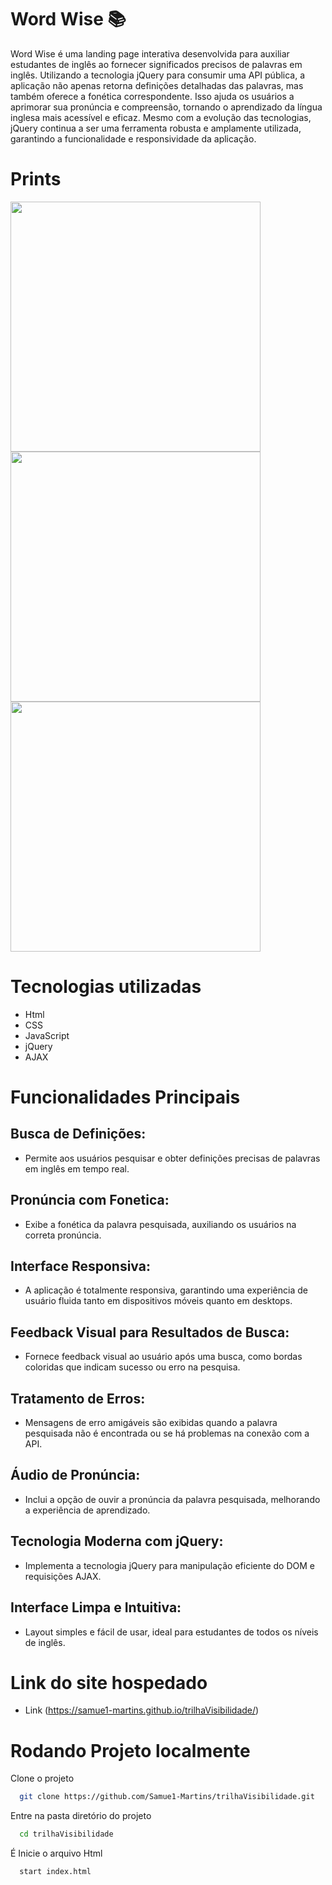 # Word Wise 📚

Word Wise é uma landing page interativa desenvolvida para auxiliar estudantes de inglês ao fornecer significados precisos de palavras em inglês. Utilizando a tecnologia jQuery para consumir uma API pública, a aplicação não apenas retorna definições detalhadas das palavras, mas também oferece a fonética correspondente. Isso ajuda os usuários a aprimorar sua pronúncia e compreensão, tornando o aprendizado da língua inglesa mais acessível e eficaz. Mesmo com a evolução das tecnologias, jQuery continua a ser uma ferramenta robusta e amplamente utilizada, garantindo a funcionalidade e responsividade da aplicação.

# Prints

<img src ="https://github.com/user-attachments/assets/e9311295-fe8d-48c2-a4f6-378fc84cde7b" height=400px/>
<img src ="https://github.com/user-attachments/assets/0e3a6540-9a29-418c-b737-42ade5a58ba5"height=400px/>
<img src ="https://github.com/user-attachments/assets/82bad8db-0268-40f7-8e0d-ead0e999968f"height=400px/>

# Tecnologias utilizadas

- Html
- CSS
- JavaScript
- jQuery
- AJAX

# Funcionalidades Principais

## Busca de Definições:

- Permite aos usuários pesquisar e obter definições precisas de palavras em inglês em tempo real.

## Pronúncia com Fonetica:

- Exibe a fonética da palavra pesquisada, auxiliando os usuários na correta pronúncia.

## Interface Responsiva:

- A aplicação é totalmente responsiva, garantindo uma experiência de usuário fluida tanto em dispositivos móveis quanto em desktops.

## Feedback Visual para Resultados de Busca:

- Fornece feedback visual ao usuário após uma busca, como bordas coloridas que indicam sucesso ou erro na pesquisa.

## Tratamento de Erros:

- Mensagens de erro amigáveis são exibidas quando a palavra pesquisada não é encontrada ou se há problemas na conexão com a API.

## Áudio de Pronúncia:

- Inclui a opção de ouvir a pronúncia da palavra pesquisada, melhorando a experiência de aprendizado.

## Tecnologia Moderna com jQuery:

- Implementa a tecnologia jQuery para manipulação eficiente do DOM e requisições AJAX.

## Interface Limpa e Intuitiva:

- Layout simples e fácil de usar, ideal para estudantes de todos os níveis de inglês.

# Link do site hospedado

- Link (https://samue1-martins.github.io/trilhaVisibilidade/)

# Rodando Projeto localmente

Clone o projeto

```bash
  git clone https://github.com/Samue1-Martins/trilhaVisibilidade.git
```

Entre na pasta diretório do projeto

```bash
  cd trilhaVisibilidade
```

É Inicie o arquivo Html

```bash
  start index.html
```
##

